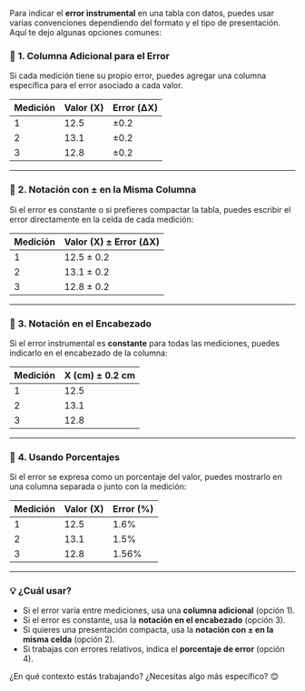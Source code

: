 Para indicar el **error instrumental** en una tabla con datos, puedes usar varias convenciones dependiendo del formato y el tipo de presentación. Aquí te dejo algunas opciones comunes:

### 📌 **1. Columna Adicional para el Error**  
Si cada medición tiene su propio error, puedes agregar una columna específica para el error asociado a cada valor.  

| Medición | Valor (X) | Error (ΔX) |
|----------|----------|------------|
| 1        | 12.5     | ±0.2       |
| 2        | 13.1     | ±0.2       |
| 3        | 12.8     | ±0.2       |

---

### 📌 **2. Notación con ± en la Misma Columna**  
Si el error es constante o si prefieres compactar la tabla, puedes escribir el error directamente en la celda de cada medición:  

| Medición | Valor (X) ± Error (ΔX) |
|----------|------------------------|
| 1        | 12.5 ± 0.2             |
| 2        | 13.1 ± 0.2             |
| 3        | 12.8 ± 0.2             |

---

### 📌 **3. Notación en el Encabezado**  
Si el error instrumental es **constante** para todas las mediciones, puedes indicarlo en el encabezado de la columna:  

| Medición | X (cm) ± 0.2 cm |
|----------|----------------|
| 1        | 12.5           |
| 2        | 13.1           |
| 3        | 12.8           |

---

### 📌 **4. Usando Porcentajes**  
Si el error se expresa como un porcentaje del valor, puedes mostrarlo en una columna separada o junto con la medición:  

| Medición | Valor (X) | Error (%) |
|----------|----------|----------|
| 1        | 12.5     | 1.6%     |
| 2        | 13.1     | 1.5%     |
| 3        | 12.8     | 1.56%    |

---

### 💡 **¿Cuál usar?**  
- Si el error varía entre mediciones, usa una **columna adicional** (opción 1).  
- Si el error es constante, usa la **notación en el encabezado** (opción 3).  
- Si quieres una presentación compacta, usa la **notación con ± en la misma celda** (opción 2).  
- Si trabajas con errores relativos, indica el **porcentaje de error** (opción 4).  

¿En qué contexto estás trabajando? ¿Necesitas algo más específico? 😊
